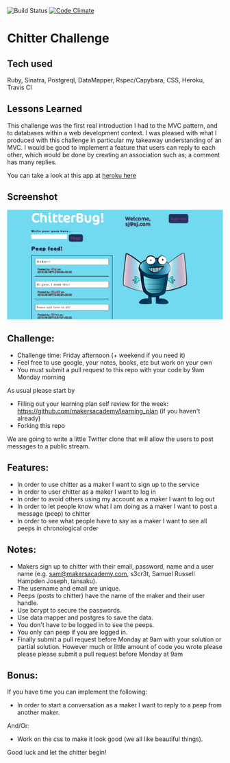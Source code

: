 ![Build Status](https://travis-ci.org/veliancreate/chitter-challenge.svg?branch=master) [![Code Climate](https://codeclimate.com/github/veliancreate/chitter-challenge/badges/gpa.svg)](https://codeclimate.com/github/veliancreate/chitter-challenge)

Chitter Challenge
=================

## Tech used

Ruby, Sinatra, Postgreql, DataMapper, Rspec/Capybara, CSS, Heroku, Travis CI

## Lessons Learned

This challenge was the first real introduction I had to the MVC pattern, and to databases within a web development context. I was pleased with what I produced with this challenge in particular my takeaway understanding of an MVC. I would be good to implement a feature that users can reply to each other, which would be done by creating an association such as; a comment has many replies.

You can take a look at this app at [heroku here](https://chitterbug.herokuapp.com/)

## Screenshot

![screenshot](screenshot.png)

Challenge:
-------

* Challenge time: Friday afternoon (+ weekend if you need it)
* Feel free to use google, your notes, books, etc but work on your own
* You must submit a pull request to this repo with your code by 9am Monday morning

As usual please start by 

* Filling out your learning plan self review for the week: https://github.com/makersacademy/learning_plan (if you haven't already)
* Forking this repo

We are going to write a little Twitter clone that will allow the users to post messages to a public stream.

Features:
-------

* In order to use chitter as a maker I want to sign up to the service
* In order to user chitter as a maker I want to log in
* In order to avoid others using my account as a maker I want to log out
* In order to let people know what I am doing as a maker I want to post a message (peep) to chitter
* In order to see what people have to say as a maker I want to see all peeps in chronological order

Notes:
------

* Makers sign up to chitter with their email, password, name and a user name (e.g. sam@makersacademy.com, s3cr3t, Samuel Russell Hampden Joseph, tansaku).
* The username and email are unique.
* Peeps (posts to chitter) have the name of the maker and their user handle.
* Use bcrypt to secure the passwords.
* Use data mapper and postgres to save the data.
* You don't have to be logged in to see the peeps.
* You only can peep if you are logged in.
* Finally submit a pull request before Monday at 9am with your solution or partial solution.  However much or little amount of code you wrote please please please submit a pull request before Monday at 9am

Bonus:
-----

If you have time you can implement the following:

* In order to start a conversation as a maker I want to reply to a peep from another maker.

And/Or:

* Work on the css to make it look good (we all like beautiful things).

Good luck and let the chitter begin!
